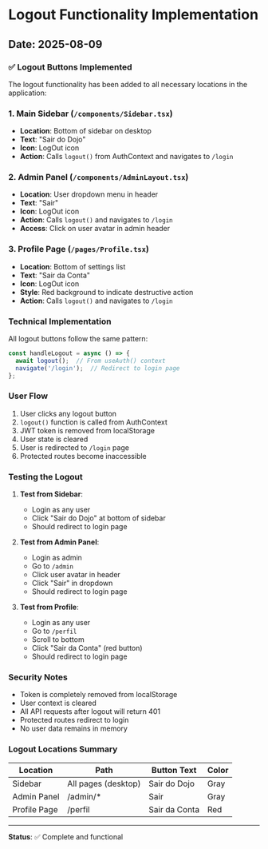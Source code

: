 # Logout Functionality Implementation

## Date: 2025-08-09

### ✅ Logout Buttons Implemented

The logout functionality has been added to all necessary locations in the application:

### 1. **Main Sidebar** (`/components/Sidebar.tsx`)
- **Location**: Bottom of sidebar on desktop
- **Text**: "Sair do Dojo"
- **Icon**: LogOut icon
- **Action**: Calls `logout()` from AuthContext and navigates to `/login`

### 2. **Admin Panel** (`/components/AdminLayout.tsx`)
- **Location**: User dropdown menu in header
- **Text**: "Sair"
- **Icon**: LogOut icon
- **Action**: Calls `logout()` and navigates to `/login`
- **Access**: Click on user avatar in admin header

### 3. **Profile Page** (`/pages/Profile.tsx`)
- **Location**: Bottom of settings list
- **Text**: "Sair da Conta"
- **Icon**: LogOut icon
- **Style**: Red background to indicate destructive action
- **Action**: Calls `logout()` and navigates to `/login`

### Technical Implementation

All logout buttons follow the same pattern:

```typescript
const handleLogout = async () => {
  await logout();  // From useAuth() context
  navigate('/login');  // Redirect to login page
};
```

### User Flow

1. User clicks any logout button
2. `logout()` function is called from AuthContext
3. JWT token is removed from localStorage
4. User state is cleared
5. User is redirected to `/login` page
6. Protected routes become inaccessible

### Testing the Logout

1. **Test from Sidebar**:
   - Login as any user
   - Click "Sair do Dojo" at bottom of sidebar
   - Should redirect to login page

2. **Test from Admin Panel**:
   - Login as admin
   - Go to `/admin`
   - Click user avatar in header
   - Click "Sair" in dropdown
   - Should redirect to login page

3. **Test from Profile**:
   - Login as any user
   - Go to `/perfil`
   - Scroll to bottom
   - Click "Sair da Conta" (red button)
   - Should redirect to login page

### Security Notes

- Token is completely removed from localStorage
- User context is cleared
- All API requests after logout will return 401
- Protected routes redirect to login
- No user data remains in memory

### Logout Locations Summary

| Location | Path | Button Text | Color |
|----------|------|------------|-------|
| Sidebar | All pages (desktop) | Sair do Dojo | Gray |
| Admin Panel | /admin/* | Sair | Gray |
| Profile Page | /perfil | Sair da Conta | Red |

---

**Status**: ✅ Complete and functional
